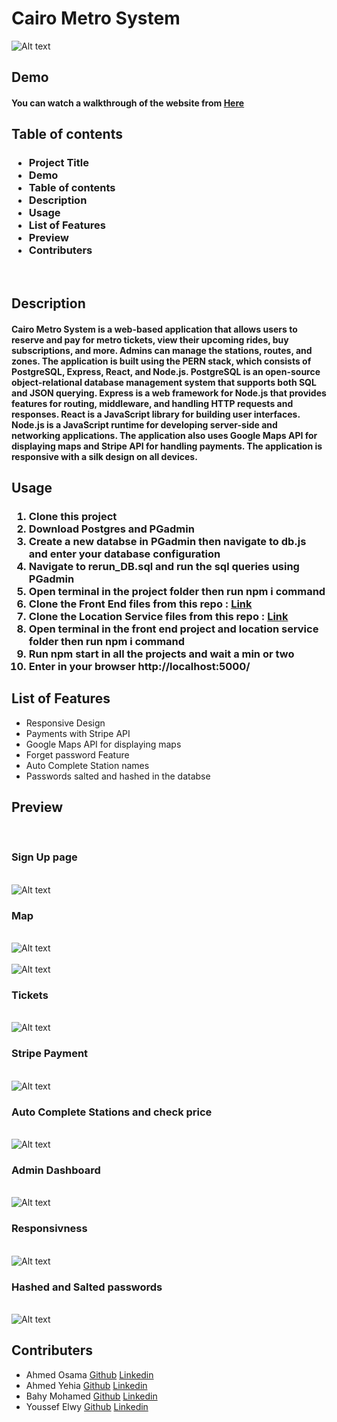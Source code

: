 <html>
<h1>Cairo Metro System</h1>
   <img src="README_Files/Homepage.png" alt="Alt text" title="Homepage">
   <h3></h3>
       <h2>Demo</h2>
        <h4>You can watch a walkthrough of the website from <a href="https://drive.google.com/drive/folders/1G9J6oPhQiX0V36ZfZqRkj2C0ZpatRAyG" target="_blank">Here</a></h4>
    <h2>
    Table of contents
    </h2>
    <h3> 
        <ul>
            <li>Project Title</li>
            <li>Demo</li>
            <li>Table of contents</li>
            <li>Description</li>
            <li>Usage</li>
            <li>List of Features</li>
            <li>Preview</li>
            <li>Contributers</li>
        </ul>
    </h3>
    <br>
    <h2>Description</h2>
    <h4>Cairo Metro System is a web-based application that allows users to reserve and pay for metro tickets, view their upcoming rides, buy subscriptions, and more. Admins can manage the stations, routes, and zones. The application is built using the PERN stack, which consists of PostgreSQL, Express, React, and Node.js. PostgreSQL is an open-source object-relational database management system that supports both SQL and JSON querying. Express is a web framework for Node.js that provides features for routing, middleware, and handling HTTP requests and responses. React is a JavaScript library for building user interfaces. Node.js is a JavaScript runtime for developing server-side and networking applications. The application also uses Google Maps API for displaying maps and Stripe API for handling payments. The application is responsive with a silk design on all devices.
    </h4>
    <h2>Usage</h2>
    <h3><ol>
            <li>Clone this project</li>
            <li>Download Postgres and PGadmin</li>
            <li>Create a new databse in PGadmin then navigate to db.js and enter your database configuration</li>
            <li>Navigate to rerun_DB.sql and run the sql queries using PGadmin</li>
            <li>Open terminal in the project folder then run npm i command</li>
            <li>Clone the Front End files from this repo : <a href="https://github.com/youfiElwy/frontend-v3" target="_blank">Link</a></li>
            <li>Clone the Location Service files from this repo : <a href="https://github.com/AhmedHosny2/Google-Metro-Location-service" target="_blank">Link</a></li>
            <li>Open terminal in the front end project and location service folder then run npm i command</li>
            <li>Run npm start in all the projects and wait a min or two</li>
            <li>Enter in your browser http://localhost:5000/</li>
        </ol></h3>
    <h2>List of Features</h2>
        <ul>
            <li>Responsive Design</li>
            <li>Payments with Stripe API</li>
            <li>Google Maps API for displaying maps </li>
            <li>Forget password Feature</li>
            <li>Auto Complete Station names</li>
            <li>Passwords salted and hashed in the databse</li>
        </ul>
    <h2>Preview</h2>
    <br>
    <h3>Sign Up page</h3>
    <br>
    <img src="README_Files/SignUp.png" alt="Alt text" title="Sign Up Page">
    <br>
    <h3>Map</h3>
    <br>
    <img src="README_Files/Map1.png" alt="Alt text" title="Map">
    <br>
    <br>
    <img src="README_Files/Map2.png" alt="Alt text" title="Map">
    <br>
    <h3>Tickets</h3>
    <br>
    <img src="README_Files/Tickets.png" alt="Alt text" title="Tickets">
    <br>
    <h3>Stripe Payment</h3>
    <br>
    <img src="README_Files/Stripe.png" alt="Alt text" title="Stripe Payment">
    <br>
    <h3>Auto Complete Stations and check price</h3>
    <br>
    <img src="README_Files/AutoComplete.gif" alt="Alt text" title="Auto Complete">
    <br>
    <h3>Admin Dashboard</h3>
    <br>
    <img src="README_Files/AdminDashboard.png" alt="Alt text" title="Admin Dashboard">
    <br>
    <h3>Responsivness</h3>
    <br>
    <img src="README_Files/Responsive1.gif" alt="Alt text" title="Responive">
    <br>
    <h3>Hashed and Salted passwords</h3>
    <br>
    <img src="README_Files/HashSalt.png" alt="Alt text" title="Password">
    <br>
    <h2>Contributers</h2>
        <ul>
            <li>Ahmed Osama <a href="https://github.com/AhmedOsamaAli" target="_blank">Github</a> <a href="https://www.linkedin.com/in/ahmedosamadiab/" target="_blank">Linkedin</a></li>
            <li>Ahmed Yehia <a href="https://github.com/AhmedHosny2" target="_blank">Github</a> <a href="https://www.linkedin.com/in/ahmed-yehia-155629206/" target="_blank">Linkedin</a></li>
            <li>Bahy Mohamed <a href="https://github.com/bahylol" target="_blank">Github</a> <a href="https://www.linkedin.com/in/bahy-salama/" target="_blank">Linkedin</a></li>
            <li>Youssef Elwy <a href="https://github.com/youfiElwy" target="_blank">Github</a> <a href="https://www.linkedin.com/in/youssef-elwy-427682268/" target="_blank">Linkedin</a></li>
        </ul>
</html>
